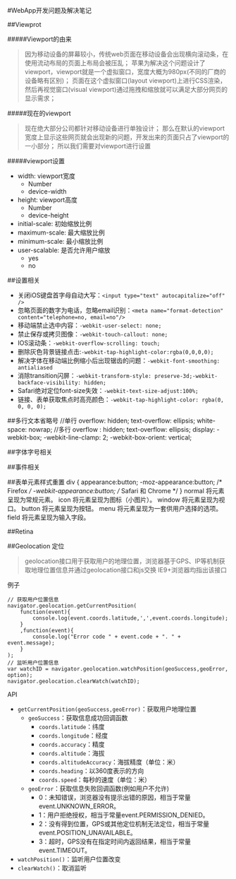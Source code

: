 #WebApp开发问题及解决笔记

##Viewprot
	<meta name="viewport" content="width=device-width, initial-scale=1.0, user-scalable=no"/>

#####Viewport的由来
> 因为移动设备的屏幕较小，传统web页面在移动设备会出现横向滚动条，在使用流动布局的页面上布局会被压乱；
> 苹果为解决这个问题设计了viewport，viewport就是一个虚拟窗口，宽度大概为980px(不同的厂商的设备略有区别)；
> 页面在这个虚拟窗口(layout viewport)上进行CSS渲染，然后再视觉窗口(visual viewport)通过拖拽和缩放就可以满足大部分网页的显示需求；

#####现在的viewport
> 现在绝大部分公司都针对移动设备进行单独设计；
> 那么在默认的viewport宽度上显示这些网页就会出现新的问题，开发出来的页面只占了viewport的一小部分；
> 所以我们需要对viewport进行设置

#####viewport设置

+ width: viewport宽度
	* Number
	* device-width
+ height: viewport高度
	* Number
	* device-height
+ initial-scale: 初始缩放比例
+ maximum-scale: 最大缩放比例
+ minimum-scale: 最小缩放比例
+ user-scalable: 是否允许用户缩放
	* yes
	* no


##设置相关
+ 关闭iOS键盘首字母自动大写：`<input type="text" autocapitalize="off" />`
+ 忽略页面的数字为电话，忽略email识别：`<meta name="format-detection" content="telephone=no, email=no"/>`
+ 移动端禁止选中内容：`-webkit-user-select: none;`
+ 禁止保存或拷贝图像：`-webkit-touch-callout: none;`
+ IOS滚动条：`-webkit-overflow-scrolling: touch;`
+ 删除灰色背景链接点击:`-webkit-tap-highlight-color:rgba(0,0,0,0);`
+ 解决字体在移动端比例缩小后出现锯齿的问题：`-webkit-font-smoothing: antialiased`
+ 消除transition闪屏：`-webkit-transform-style: preserve-3d;-webkit-backface-visibility: hidden;`
+ Safari绝对定位font-size失效：`-webkit-text-size-adjust:100%;`
+ 链接、表单获取焦点时高亮颜色：`-webkit-tap-highlight-color: rgba(0, 0, 0, 0);`


##多行文本省略号
	//单行
	overflow: hidden;
	text-overflow: ellipsis;
	white-space: nowrap;
	//多行
	overflow : hidden;
	text-overflow: ellipsis;
	display: -webkit-box;
	-webkit-line-clamp: 2;
	-webkit-box-orient: vertical;

##字体字号相关


##事件相关


##表单元素样式重置
	div	{
		appearance:button;
		-moz-appearance:button; /* Firefox */
		-webkit-appearance:button; /* Safari 和 Chrome */
	}
	normal	将元素呈现为常规元素。
	icon	将元素呈现为图标（小图片）。
	window	将元素呈现为视口。
	button	将元素呈现为按钮。
	menu	将元素呈现为一套供用户选择的选项。
	field	将元素呈现为输入字段。

##Retina

##Geolocation 定位
> geolocation接口用于获取用户的地理位置，浏览器基于GPS、IP等机制获取地理位置信息并通过geolocation接口和js交换
> IE9+浏览器均指出该接口

例子

```
// 获取用户位置信息
navigator.geolocation.getCurrentPosition(
	function(event){
		console.log(event.coords.latitude,',',event.coords.longitude);
	}
	,function(event){
		console.log("Error code " + event.code + ". " + event.message);
	}
);
// 监听用户位置信息
var watchID = navigator.geolocation.watchPosition(geoSuccess,geoError, option);
navigator.geolocation.clearWatch(watchID);
```

API
+ `getCurrentPosition(geoSuccess,geoError)`：获取用户地理位置
	* `geoSuccess`：获取信息成功回调函数
		- `coords.latitude`：纬度
		- `coords.longitude`：经度
		- `coords.accuracy`：精度
		- `coords.altitude`：海拔
		- `coords.altitudeAccuracy`：海拔精度（单位：米）
		- `coords.heading`：以360度表示的方向
		- `coords.speed`：每秒的速度（单位：米）
	* `geoError`：获取信息失败回调函数(例如用户不允许)
		- 0：未知错误，浏览器没有提示出错的原因，相当于常量event.UNKNOWN_ERROR。
		- 1：用户拒绝授权，相当于常量event.PERMISSION_DENIED。
		- 2：没有得到位置，GPS或其他定位机制无法定位，相当于常量event.POSITION_UNAVAILABLE。
		- 3：超时，GPS没有在指定时间内返回结果，相当于常量event.TIMEOUT。
+ `watchPosition()`：监听用户位置改变
+ `clearWatch()`：取消监听